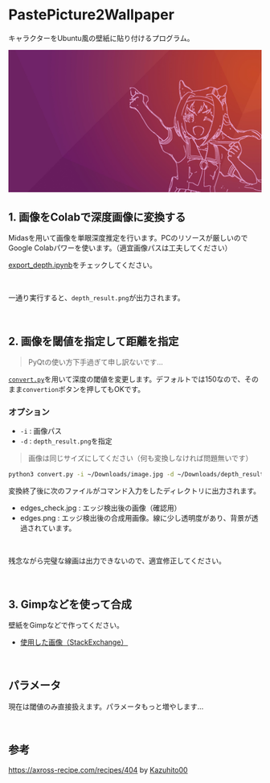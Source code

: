 # PastePicture2Wallpaper

キャラクターをUbuntu風の壁紙に貼り付けるプログラム。

![](./images_for_readme/urara-ubuntu-wallpaper.jpg)

## 1. 画像をColabで深度画像に変換する

Midasを用いて画像を単眼深度推定を行います。PCのリソースが厳しいのでGoogle Colabパワーを使います。（適宜画像パスは工夫してください）

[export_depth.ipynb](./export_depth.ipynb)をチェックしてください。

<br>

一通り実行すると、`depth_result.png`が出力されます。

<br>

## 2. 画像を閾値を指定して距離を指定

> PyQtの使い方下手過ぎて申し訳ないです…

[`convert.py`](./convert.py)を用いて深度の閾値を変更します。デフォルトでは150なので、そのまま`convertion`ボタンを押してもOKです。

### オプション

- `-i` : 画像パス
- `-d` : `depth_result.png`を指定

> 画像は同じサイズにしてください（何も変換しなければ問題無いです）

```bash
python3 convert.py -i ~/Downloads/image.jpg -d ~/Downloads/depth_result.png
```

変換終了後に次のファイルがコマンド入力をしたディレクトリに出力されます。

- edges_check.jpg : エッジ検出後の画像（確認用）
- edges.png : エッジ検出後の合成用画像。線に少し透明度があり、背景が透過されています。

<br>

残念ながら完璧な線画は出力できないので、適宜修正してください。

<br>

## 3. Gimpなどを使って合成

壁紙をGimpなどで作ってください。

- [使用した画像（StackExchange）](https://askubuntu.com/questions/1187569/where-to-find-default-ubuntu-purple-wallpaper-without-animals)

<br>

## パラメータ

現在は閾値のみ直接扱えます。パラメータもっと増やします…

<br>

## 参考

https://axross-recipe.com/recipes/404 by [Kazuhito00](https://github.com/Kazuhito00/)